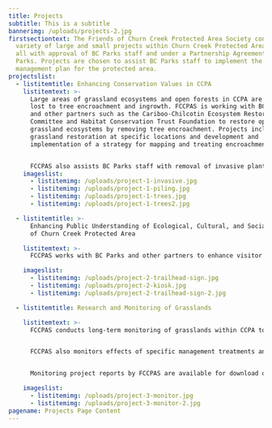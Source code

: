 ```yaml
---
title: Projects
subtitle: This is a subtitle
bannerimg: /uploads/projects-2.jpg
firstsectiontext: The Friends of Churn Creek Protected Area Society conducts a
  variety of large and small projects within Churn Creek Protected Area (CCPA),
  all with approval of BC Parks staff and under a Partnership Agreement with BC
  Parks. Projects are chosen to assist BC Parks staff to implement the
  management plan for the protected area.
projectslist:
  - listitemtitle: Enhancing Conservation Values in CCPA
    listitemtext: >-
      Large areas of grassland ecosystems and open forests in CCPA are being
      lost to tree encroachment and ingrowth. FCCPAS is working with BC Parks
      and other partners such as the Cariboo-Chilcotin Ecosystem Restoration
      Committee and Habitat Conservation Trust Foundation to restore open
      grassland ecosystems by removing tree encroachment. Projects include
      grassland restoration at specific locations and development and
      implementation of a strategy for mapping and treating encroachment.


      FCCPAS also assists BC Parks staff with removal of invasive plants in grasslands and open forests.
    imageslist:
      - listitemimg: /uploads/project-1-invasive.jpg
      - listitemimg: /uploads/project-1-piling.jpg
      - listitemimg: /uploads/project-1-trees.jpg
      - listitemimg: /uploads/project-1-trees2.jpg

  - listitemtitle: >-
      Enhancing Public Understanding of Ecological, Cultural, and Social Values
      of Churn Creek Protected Area

    listitemtext: >-
      FCCPAS works with BC Parks and other partners to enhance visitor appreciation of the ecological and cultural values of CCPA by producing interpretive signage and trails. For example, an information kiosk, designed to reflect a First Nation pithouse, was constructed near the CCPA entrance. Ten interpretive signs prepared by FCCPAS and placed in the kiosk describe geology, grassland ecosystems, wildlife, ranching history, First Nation occupation, invasive species, and other topics about CCPA. In addition, a fully accessible trail with interpretive signage and other visitor facilities was constructed by FCCPAS with the support of partners.

    imageslist:
      - listitemimg: /uploads/project-2-trailhead-sign.jpg
      - listitemimg: /uploads/project-2-kiosk.jpg
      - listitemimg: /uploads/project-2-trailhead-sign-2.jpg

  - listitemtitle: Research and Monitoring of Grasslands

    listitemtext: >-
      FCCPAS conducts long-term monitoring of grasslands within CCPA to document current ecological conditions and trends. Projects include detailed monitoring of permanent vegetation plots and photo monitoring at established locations. Some projects provide assistance to BC Parks contractors while other projects are initiated and completed by FCCPAS members with BC Parks approval.


      FCCPAS also monitors effects of specific management treatments and practices on grassland ecosystems. To date, monitoring of treatments has focused on effects of prescribed burning and manual tree removal on vegetation and wildlife use.


      Monitoring project reports by FCCPAS are available for download on the Resources Page.

    imageslist:
      - listitemimg: /uploads/project-3-monitor.jpg
      - listitemimg: /uploads/project-3-monitor-2.jpg
pagename: Projects Page Content
---
```


